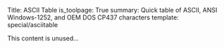 Title: ASCII Table
is_toolpage: True
summary: Quick table of ASCII, ANSI Windows-1252, and OEM DOS CP437 characters
template: special/asciitable

This content is unused...
